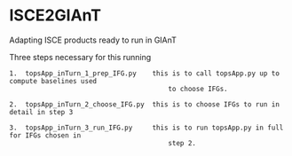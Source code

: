 # ISCE2GIAnT
Adapting ISCE products ready to run in GIAnT

Three steps necessary for this running

    1.  topsApp_inTurn_1_prep_IFG.py    this is to call topsApp.py up to compute baselines used
                                            to choose IFGs.

    2.  topsApp_inTurn_2_choose_IFG.py  this is to choose IFGs to run in detail in step 3

    3.  topsApp_inTurn_3_run_IFG.py     this is to run topsApp.py in full for IFGs chosen in
                                            step 2.
